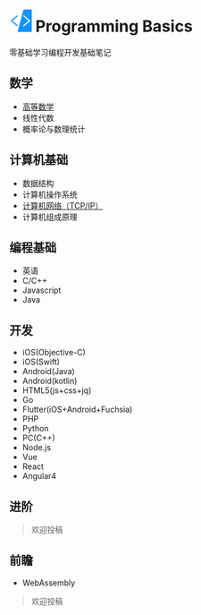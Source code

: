 # <img src="resources/code-base.png" alt="Flutter" width="40" height="40" /> Programming Basics

零基础学习编程开发基础笔记

## 数学

* [高等数学](高等数学/)
* 线性代数
* 概率论与数理统计

## 计算机基础

* 数据结构
* 计算机操作系统
* [计算机网络（TCP/IP）](计算机网络/)
* 计算机组成原理

## 编程基础

* 英语
* C/C++
* Javascript
* Java

## 开发

* iOS(Objective-C)
* iOS(Swift)
* Android(Java)
* Android(kotlin)
* HTML5(js+css+jq)
* Go
* Flutter(iOS+Android+Fuchsia)
* PHP
* Python
* PC(C++)
* Node.js
* Vue
* React
* Angular4

## 进阶

> 欢迎投稿

## 前瞻

* WebAssembly

> 欢迎投稿